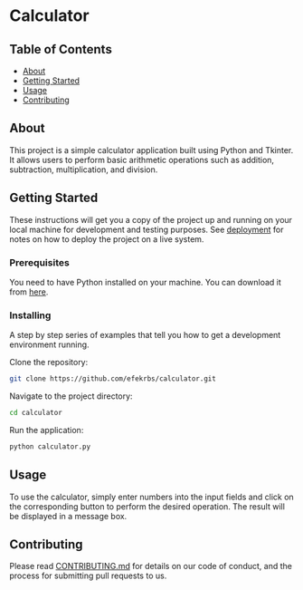 # Calculator

## Table of Contents

- [About](#about)
- [Getting Started](#getting_started)
- [Usage](#usage)
- [Contributing](../CONTRIBUTING.md)

## About <a name = "about"></a>

This project is a simple calculator application built using Python and Tkinter. It allows users to perform basic arithmetic operations such as addition, subtraction, multiplication, and division.

## Getting Started <a name = "getting_started"></a>

These instructions will get you a copy of the project up and running on your local machine for development and testing purposes. See [deployment](#deployment) for notes on how to deploy the project on a live system.

### Prerequisites

You need to have Python installed on your machine. You can download it from [here](https://www.python.org/downloads/).

### Installing

A step by step series of examples that tell you how to get a development environment running.

Clone the repository:
```bash
git clone https://github.com/efekrbs/calculator.git
```

Navigate to the project directory:
```bash
cd calculator
```

Run the application:
```bash
python calculator.py
```

## Usage <a name = "usage"></a>

To use the calculator, simply enter numbers into the input fields and click on the corresponding button to perform the desired operation. The result will be displayed in a message box.

## Contributing

Please read [CONTRIBUTING.md](../CONTRIBUTING.md) for details on our code of conduct, and the process for submitting pull requests to us.